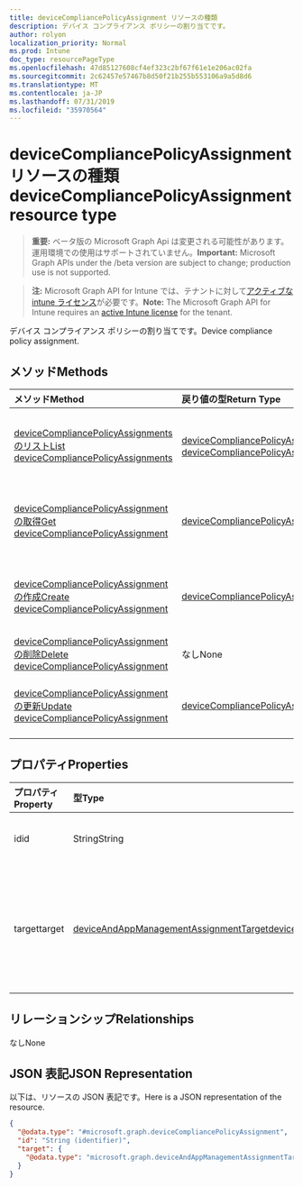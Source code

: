```yaml
---
title: deviceCompliancePolicyAssignment リソースの種類
description: デバイス コンプライアンス ポリシーの割り当てです。
author: rolyon
localization_priority: Normal
ms.prod: Intune
doc_type: resourcePageType
ms.openlocfilehash: 47d85127608cf4ef323c2bf67f61e1e206ac02fa
ms.sourcegitcommit: 2c62457e57467b8d50f21b255b553106a9a5d8d6
ms.translationtype: MT
ms.contentlocale: ja-JP
ms.lasthandoff: 07/31/2019
ms.locfileid: "35970564"
---
```

# <a name="devicecompliancepolicyassignment-resource-type"></a><span data-ttu-id="0d2a5-103">deviceCompliancePolicyAssignment リソースの種類</span><span class="sxs-lookup"><span data-stu-id="0d2a5-103">deviceCompliancePolicyAssignment resource type</span></span>

> <span data-ttu-id="0d2a5-104">**重要:** ベータ版の Microsoft Graph Api は変更される可能性があります。運用環境での使用はサポートされていません。</span><span class="sxs-lookup"><span data-stu-id="0d2a5-104">**Important:** Microsoft Graph APIs under the /beta version are subject to change; production use is not supported.</span></span>

> <span data-ttu-id="0d2a5-105">**注:** Microsoft Graph API for Intune では、テナントに対して[アクティブな intune ライセンス](https://go.microsoft.com/fwlink/?linkid=839381)が必要です。</span><span class="sxs-lookup"><span data-stu-id="0d2a5-105">**Note:** The Microsoft Graph API for Intune requires an [active Intune license](https://go.microsoft.com/fwlink/?linkid=839381) for the tenant.</span></span>

<span data-ttu-id="0d2a5-106">デバイス コンプライアンス ポリシーの割り当てです。</span><span class="sxs-lookup"><span data-stu-id="0d2a5-106">Device compliance policy assignment.</span></span>

## <a name="methods"></a><span data-ttu-id="0d2a5-107">メソッド</span><span class="sxs-lookup"><span data-stu-id="0d2a5-107">Methods</span></span>
|<span data-ttu-id="0d2a5-108">メソッド</span><span class="sxs-lookup"><span data-stu-id="0d2a5-108">Method</span></span>|<span data-ttu-id="0d2a5-109">戻り値の型</span><span class="sxs-lookup"><span data-stu-id="0d2a5-109">Return Type</span></span>|<span data-ttu-id="0d2a5-110">説明</span><span class="sxs-lookup"><span data-stu-id="0d2a5-110">Description</span></span>|
|:---|:---|:---|
|[<span data-ttu-id="0d2a5-111">deviceCompliancePolicyAssignments のリスト</span><span class="sxs-lookup"><span data-stu-id="0d2a5-111">List deviceCompliancePolicyAssignments</span></span>](../api/intune-deviceconfig-devicecompliancepolicyassignment-list.md)|<span data-ttu-id="0d2a5-112">[deviceCompliancePolicyAssignment](../resources/intune-deviceconfig-devicecompliancepolicyassignment.md) コレクション</span><span class="sxs-lookup"><span data-stu-id="0d2a5-112">[deviceCompliancePolicyAssignment](../resources/intune-deviceconfig-devicecompliancepolicyassignment.md) collection</span></span>|<span data-ttu-id="0d2a5-113">[deviceCompliancePolicyAssignment](../resources/intune-deviceconfig-devicecompliancepolicyassignment.md) オブジェクトのプロパティとリレーションシップをリストします。</span><span class="sxs-lookup"><span data-stu-id="0d2a5-113">List properties and relationships of the [deviceCompliancePolicyAssignment](../resources/intune-deviceconfig-devicecompliancepolicyassignment.md) objects.</span></span>|
|[<span data-ttu-id="0d2a5-114">deviceCompliancePolicyAssignment の取得</span><span class="sxs-lookup"><span data-stu-id="0d2a5-114">Get deviceCompliancePolicyAssignment</span></span>](../api/intune-deviceconfig-devicecompliancepolicyassignment-get.md)|[<span data-ttu-id="0d2a5-115">deviceCompliancePolicyAssignment</span><span class="sxs-lookup"><span data-stu-id="0d2a5-115">deviceCompliancePolicyAssignment</span></span>](../resources/intune-deviceconfig-devicecompliancepolicyassignment.md)|<span data-ttu-id="0d2a5-116">[deviceCompliancePolicyAssignment](../resources/intune-deviceconfig-devicecompliancepolicyassignment.md) オブジェクトのプロパティとリレーションシップを読み取ります。</span><span class="sxs-lookup"><span data-stu-id="0d2a5-116">Read properties and relationships of the [deviceCompliancePolicyAssignment](../resources/intune-deviceconfig-devicecompliancepolicyassignment.md) object.</span></span>|
|[<span data-ttu-id="0d2a5-117">deviceCompliancePolicyAssignment の作成</span><span class="sxs-lookup"><span data-stu-id="0d2a5-117">Create deviceCompliancePolicyAssignment</span></span>](../api/intune-deviceconfig-devicecompliancepolicyassignment-create.md)|[<span data-ttu-id="0d2a5-118">deviceCompliancePolicyAssignment</span><span class="sxs-lookup"><span data-stu-id="0d2a5-118">deviceCompliancePolicyAssignment</span></span>](../resources/intune-deviceconfig-devicecompliancepolicyassignment.md)|<span data-ttu-id="0d2a5-119">新しい [deviceCompliancePolicyAssignment](../resources/intune-deviceconfig-devicecompliancepolicyassignment.md) オブジェクトを作成します。</span><span class="sxs-lookup"><span data-stu-id="0d2a5-119">Create a new [deviceCompliancePolicyAssignment](../resources/intune-deviceconfig-devicecompliancepolicyassignment.md) object.</span></span>|
|[<span data-ttu-id="0d2a5-120">deviceCompliancePolicyAssignment の削除</span><span class="sxs-lookup"><span data-stu-id="0d2a5-120">Delete deviceCompliancePolicyAssignment</span></span>](../api/intune-deviceconfig-devicecompliancepolicyassignment-delete.md)|<span data-ttu-id="0d2a5-121">なし</span><span class="sxs-lookup"><span data-stu-id="0d2a5-121">None</span></span>|<span data-ttu-id="0d2a5-122">[deviceCompliancePolicyAssignment](../resources/intune-deviceconfig-devicecompliancepolicyassignment.md) を削除します。</span><span class="sxs-lookup"><span data-stu-id="0d2a5-122">Deletes a [deviceCompliancePolicyAssignment](../resources/intune-deviceconfig-devicecompliancepolicyassignment.md).</span></span>|
|[<span data-ttu-id="0d2a5-123">deviceCompliancePolicyAssignment の更新</span><span class="sxs-lookup"><span data-stu-id="0d2a5-123">Update deviceCompliancePolicyAssignment</span></span>](../api/intune-deviceconfig-devicecompliancepolicyassignment-update.md)|[<span data-ttu-id="0d2a5-124">deviceCompliancePolicyAssignment</span><span class="sxs-lookup"><span data-stu-id="0d2a5-124">deviceCompliancePolicyAssignment</span></span>](../resources/intune-deviceconfig-devicecompliancepolicyassignment.md)|<span data-ttu-id="0d2a5-125">[deviceCompliancePolicyAssignment](../resources/intune-deviceconfig-devicecompliancepolicyassignment.md) オブジェクトのプロパティを更新します。</span><span class="sxs-lookup"><span data-stu-id="0d2a5-125">Update the properties of a [deviceCompliancePolicyAssignment](../resources/intune-deviceconfig-devicecompliancepolicyassignment.md) object.</span></span>|

## <a name="properties"></a><span data-ttu-id="0d2a5-126">プロパティ</span><span class="sxs-lookup"><span data-stu-id="0d2a5-126">Properties</span></span>
|<span data-ttu-id="0d2a5-127">プロパティ</span><span class="sxs-lookup"><span data-stu-id="0d2a5-127">Property</span></span>|<span data-ttu-id="0d2a5-128">型</span><span class="sxs-lookup"><span data-stu-id="0d2a5-128">Type</span></span>|<span data-ttu-id="0d2a5-129">説明</span><span class="sxs-lookup"><span data-stu-id="0d2a5-129">Description</span></span>|
|:---|:---|:---|
|<span data-ttu-id="0d2a5-130">id</span><span class="sxs-lookup"><span data-stu-id="0d2a5-130">id</span></span>|<span data-ttu-id="0d2a5-131">String</span><span class="sxs-lookup"><span data-stu-id="0d2a5-131">String</span></span>|<span data-ttu-id="0d2a5-132">エンティティのキー。</span><span class="sxs-lookup"><span data-stu-id="0d2a5-132">Key of the entity.</span></span>|
|<span data-ttu-id="0d2a5-133">target</span><span class="sxs-lookup"><span data-stu-id="0d2a5-133">target</span></span>|[<span data-ttu-id="0d2a5-134">deviceAndAppManagementAssignmentTarget</span><span class="sxs-lookup"><span data-stu-id="0d2a5-134">deviceAndAppManagementAssignmentTarget</span></span>](../resources/intune-shared-deviceandappmanagementassignmenttarget.md)|<span data-ttu-id="0d2a5-135">デバイス コンプライアンス ポリシーの割り当て先です。</span><span class="sxs-lookup"><span data-stu-id="0d2a5-135">Target for the compliance policy assignment.</span></span>|

## <a name="relationships"></a><span data-ttu-id="0d2a5-136">リレーションシップ</span><span class="sxs-lookup"><span data-stu-id="0d2a5-136">Relationships</span></span>
<span data-ttu-id="0d2a5-137">なし</span><span class="sxs-lookup"><span data-stu-id="0d2a5-137">None</span></span>

## <a name="json-representation"></a><span data-ttu-id="0d2a5-138">JSON 表記</span><span class="sxs-lookup"><span data-stu-id="0d2a5-138">JSON Representation</span></span>
<span data-ttu-id="0d2a5-139">以下は、リソースの JSON 表記です。</span><span class="sxs-lookup"><span data-stu-id="0d2a5-139">Here is a JSON representation of the resource.</span></span>
<!-- {
  "blockType": "resource",
  "keyProperty": "id",
  "@odata.type": "microsoft.graph.deviceCompliancePolicyAssignment"
}
-->
``` json
{
  "@odata.type": "#microsoft.graph.deviceCompliancePolicyAssignment",
  "id": "String (identifier)",
  "target": {
    "@odata.type": "microsoft.graph.deviceAndAppManagementAssignmentTarget"
  }
}
```





